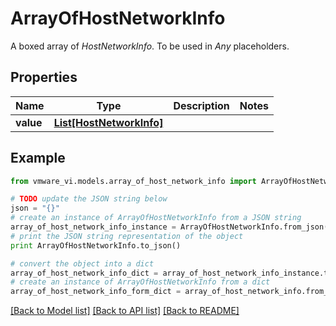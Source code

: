 # ArrayOfHostNetworkInfo

A boxed array of *HostNetworkInfo*. To be used in *Any* placeholders. 

## Properties
Name | Type | Description | Notes
------------ | ------------- | ------------- | -------------
**value** | [**List[HostNetworkInfo]**](HostNetworkInfo.md) |  | 

## Example

```python
from vmware_vi.models.array_of_host_network_info import ArrayOfHostNetworkInfo

# TODO update the JSON string below
json = "{}"
# create an instance of ArrayOfHostNetworkInfo from a JSON string
array_of_host_network_info_instance = ArrayOfHostNetworkInfo.from_json(json)
# print the JSON string representation of the object
print ArrayOfHostNetworkInfo.to_json()

# convert the object into a dict
array_of_host_network_info_dict = array_of_host_network_info_instance.to_dict()
# create an instance of ArrayOfHostNetworkInfo from a dict
array_of_host_network_info_form_dict = array_of_host_network_info.from_dict(array_of_host_network_info_dict)
```
[[Back to Model list]](../README.md#documentation-for-models) [[Back to API list]](../README.md#documentation-for-api-endpoints) [[Back to README]](../README.md)


